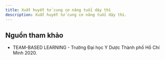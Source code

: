 ```yaml
---
title: Xuất huyết tử cung cơ năng tuổi dậy thì
description: Xuất huyết tử cung cơ năng tuổi dậy thì.
---
```


## Nguồn tham khảo

- TEAM-BASED LEARNING - Trường Đại học Y Dược Thành phố Hồ Chí Minh 2020.
